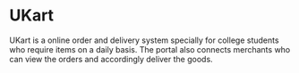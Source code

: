 # UKart
UKart is a online order and delivery system specially for college students who require items on a daily basis. The portal also connects merchants who can view the orders and accordingly deliver the goods.
